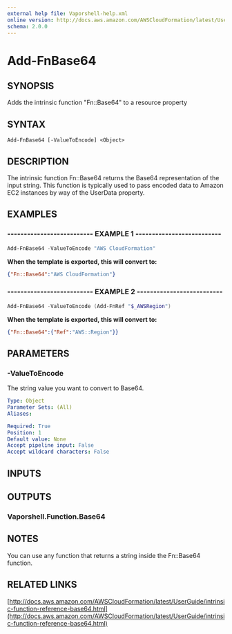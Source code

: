 ```yaml
---
external help file: Vaporshell-help.xml
online version: http://docs.aws.amazon.com/AWSCloudFormation/latest/UserGuide/intrinsic-function-reference-base64.html
schema: 2.0.0
---
```


# Add-FnBase64

## SYNOPSIS
Adds the intrinsic function "Fn::Base64" to a resource property

## SYNTAX

```
Add-FnBase64 [-ValueToEncode] <Object>
```

## DESCRIPTION
The intrinsic function Fn::Base64 returns the Base64 representation of the input string.
This function is typically used to pass encoded data to Amazon EC2 instances by way of the UserData property.

## EXAMPLES

### -------------------------- EXAMPLE 1 --------------------------
```powershell
Add-FnBase64 -ValueToEncode "AWS CloudFormation"
```

**When the template is exported, this will convert to:** 
```json
{"Fn::Base64":"AWS CloudFormation"}
```

### -------------------------- EXAMPLE 2 --------------------------
```powershell
Add-FnBase64 -ValueToEncode (Add-FnRef "$_AWSRegion")
```

**When the template is exported, this will convert to:** 
```json
{"Fn::Base64":{"Ref":"AWS::Region"}}
```

## PARAMETERS

### -ValueToEncode
The string value you want to convert to Base64.

```yaml
Type: Object
Parameter Sets: (All)
Aliases: 

Required: True
Position: 1
Default value: None
Accept pipeline input: False
Accept wildcard characters: False
```

## INPUTS

## OUTPUTS

### Vaporshell.Function.Base64

## NOTES
You can use any function that returns a string inside the Fn::Base64 function.

## RELATED LINKS

[http://docs.aws.amazon.com/AWSCloudFormation/latest/UserGuide/intrinsic-function-reference-base64.html](http://docs.aws.amazon.com/AWSCloudFormation/latest/UserGuide/intrinsic-function-reference-base64.html)


